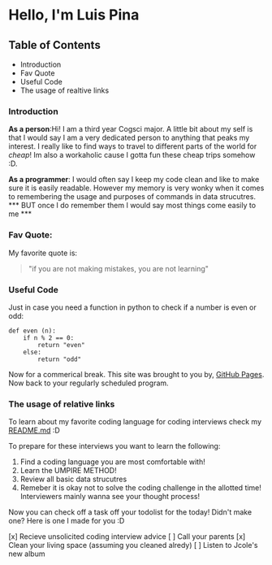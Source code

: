 # Hello, I'm Luis Pina

## Table of Contents
- Introduction
- Fav Quote
- Useful Code
- The usage of realtive links




### Introduction
**As a person**:Hi! I am a third year Cogsci major. A little bit about my self is that I would say I am a very dedicated person to anything that peaks my interest. I really like to find ways to travel to different parts of the world for *cheap*! Im also a workaholic cause I gotta fun these cheap trips somehow :D.

**As a programmer**: I would often say I keep my code clean and like to make sure it is easily readable. However my memory is very wonky when it comes to remembering the usage and purposes of commands in data strucutres.  *** BUT once I do remember them I would say most things come easily to me ***

### Fav Quote:
My favorite quote is:
> "if you are not making mistakes, you are not learning"

### Useful Code
Just in case you need a function in python to check if a number is even or odd:

```
def even (n):
    if n % 2 == 0:
        return "even"
    else:
        return "odd"
```

Now for a commerical break. This site was brought to you by, [GitHub Pages](https://pages.github.com/). Now back to your regularly scheduled program.

### The usage of relative links
To learn about my favorite coding language for coding interviews check my [README.md](README.md) :D

To prepare for these interviews you want to learn the following:
1. Find a coding language you are most comfortable with!
2. Learn the UMPIRE METHOD!
3. Review all basic data strucutres
4. Remeber it is okay not to solve the coding challenge in the allotted time! Interviewers mainly wanna see your thought process!

Now you can check off a task off your todolist for the today! Didn't make one? Here is one I made for you :D

[x] Recieve unsolicited coding interview advice 
[ ] Call your parents
[x] Clean your living space (assuming you cleaned alredy)
[ ] Listen to Jcole's new album
